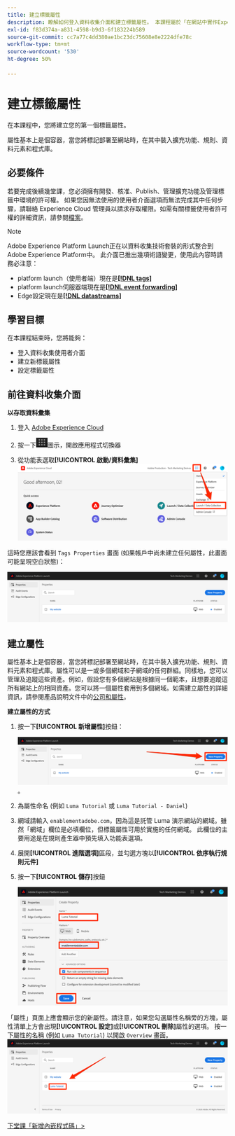 ```yaml
---
title: 建立標籤屬性
description: 瞭解如何登入資料收集介面和建立標籤屬性。 本課程屬於「在網站中實作Experience Cloud」教學課程的一部分。
exl-id: f83d374a-a831-4598-b9d3-6f183224b589
source-git-commit: cc7a77c4dd380ae1bc23dc75608e8e2224dfe78c
workflow-type: tm+mt
source-wordcount: '530'
ht-degree: 50%

---
```


# 建立標籤屬性

在本課程中，您將建立您的第一個標籤屬性。

屬性基本上是個容器，當您將標記部署至網站時，在其中裝入擴充功能、規則、資料元素和程式庫。

## 必要條件

若要完成後續幾堂課，您必須擁有開發、核准、Publish、管理擴充功能及管理標籤中環境的許可權。 如果您因無法使用的使用者介面選項而無法完成其中任何步驟，請聯絡 Experience Cloud 管理員以請求存取權限。如需有關標籤使用者許可權的詳細資訊，請參閱[檔案](https://experienceleague.adobe.com/docs/experience-platform/tags/admin/user-permissions.html)。

>[!NOTE]
>
>Adobe Experience Platform Launch正在以資料收集技術套裝的形式整合到Adobe Experience Platform中。 此介面已推出幾項術語變更，使用此內容時請務必注意：
>
> * platform launch（使用者端）現在是&#x200B;**[[!DNL tags]](https://experienceleague.adobe.com/docs/experience-platform/tags/home.html)**
> * platform launch伺服器端現在是&#x200B;**[[!DNL event forwarding]](https://experienceleague.adobe.com/docs/experience-platform/tags/event-forwarding/overview.html)**
> * Edge設定現在是&#x200B;**[[!DNL datastreams]](https://experienceleague.adobe.com/docs/experience-platform/edge/fundamentals/datastreams.html)**

## 學習目標

在本課程結束時，您將能夠：

* 登入資料收集使用者介面
* 建立新標籤屬性
* 設定標籤屬性

## 前往資料收集介面

**以存取資料彙集**

1. 登入 [Adobe Experience Cloud](https://experiencecloud.adobe.com)

1. 按一下![解決方案切換器圖示](images/launch-solutionSwitcher.png)圖示，開啟應用程式切換器

1. 從功能表選取&#x200B;**[!UICONTROL 啟動/資料彙集]** ![使用圖示開啟解決方案切換器，然後按一下[啟動/資料彙集] ](images/launch-solutionSwitcherActivation.png)

這時您應該會看到 `Tags Properties` 畫面 (如果帳戶中尚未建立任何屬性，此畫面可能呈現空白狀態)：

![屬性畫面](images/launch-propertiesScreen.png)

## 建立屬性

屬性基本上是個容器，當您將標記部署至網站時，在其中裝入擴充功能、規則、資料元素和程式庫。屬性可以是一或多個網域和子網域的任何群組。同樣地，您可以管理及追蹤這些資產。例如，假設您有多個網站是根據同一個範本，且想要追蹤這所有網站上的相同資產。您可以將一個屬性套用到多個網域。如需建立屬性的詳細資訊，請參閱產品說明文件中的[公司和屬性](https://experienceleague.adobe.com/docs/experience-platform/tags/admin/companies-and-properties.html)。

**建立屬性的方式**

1. 按一下&#x200B;**[!UICONTROL 新增屬性]**&#x200B;按鈕：

   ![按一下「新增屬性」](images/launch-addNewProperty.png)。

1. 為屬性命名 (例如 `Luma Tutorial` 或 `Luma Tutorial - Daniel`)
1. 網域請輸入 `enablementadobe.com`，因為這是託管 Luma 演示網站的網域。雖然「網域」欄位是必填欄位，但標籤屬性可用於實施的任何網域。 此欄位的主要用途是在規則產生器中預先填入功能表選項。
1. 展開&#x200B;**[!UICONTROL 進階選項]**&#x200B;區段，並勾選方塊以&#x200B;**[!UICONTROL 依序執行規則元件]**
1. 按一下&#x200B;**[!UICONTROL 儲存]**&#x200B;按鈕

   ![建立新屬性](images/launch-newProperty.png)

「屬性」頁面上應會顯示您的新屬性。請注意，如果您勾選屬性名稱旁的方塊，屬性清單上方會出現&#x200B;**[!UICONTROL 設定]**&#x200B;或&#x200B;**[!UICONTROL 刪除]**&#x200B;屬性的選項。 按一下屬性的名稱 (例如 `Luma Tutorial`) 以開啟 `Overview` 畫面。![按一下屬性名稱以開啟](images/launch-openProperty.png)

[下堂課「新增內嵌程式碼」>](add-embed-code.md)
